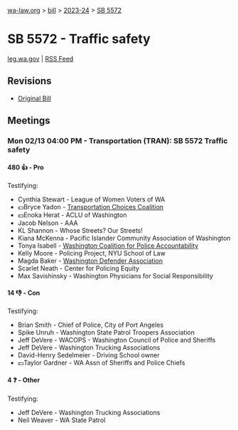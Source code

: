 [wa-law.org](/) > [bill](/bill/) > [2023-24](/bill/2023-24/) > [SB 5572](/bill/2023-24/sb/5572/)

# SB 5572 - Traffic safety
[leg.wa.gov](https://app.leg.wa.gov/billsummary?BillNumber=5572&Year=2023&Initiative=false) | [RSS Feed](./rss.xml)

## Revisions
* [Original Bill](1/)

## Meetings
### Mon 02/13 04:00 PM - Transportation (TRAN): SB 5572 Traffic safety
#### 480 👍 - Pro
Testifying:
* Cynthia Stewart - League of Women Voters of WA
* 💵Bryce Yadon - [Transportation Choices Coalition](/org/transportation_choices_coalition/)
* 💵Enoka Herat - ACLU of Washington
* Jacob Nelson - AAA
* KL Shannon - Whose Streets? Our Streets!
* Kiana McKenna - Pacific Islander Community Association of Washington
* Tonya Isabell - [Washington Coalition for Police Accountability](/org/washington_coalition_for_police_accountability/)
* Kelly Moore - Policing Project, NYU School of Law
* Magda Baker - [Washington Defender Association](/org/washington_defender_association/)
* Scarlet Neath - Center for Policing Equity
* Max Savishinsky - Washington Physicians for Social Responsibility

#### 14 👎 - Con
Testifying:
* Brian Smith - Chief of Police, City of Port Angeles
* Spike Unruh - Washington State Patrol Troopers Association
* Jeff DeVere - WACOPS - Washington Council of Police and Sheriffs
* Jeff DeVere - Washington Trucking Associations
* David-Henry Sedelmeier - Driving School owner
* 💵Taylor Gardner - WA Assn of Sheriffs and Police Chiefs

#### 4 ❓ - Other
Testifying:
* Jeff DeVere - Washington Trucking Associations
* Neil Weaver - WA State Patrol
